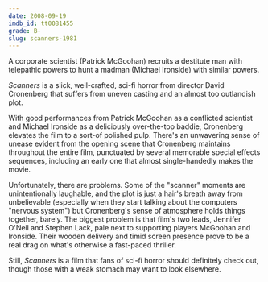 ```yaml
---
date: 2008-09-19
imdb_id: tt0081455
grade: B-
slug: scanners-1981
---
```


A corporate scientist (Patrick McGoohan) recruits a destitute man with telepathic powers to hunt a madman (Michael Ironside) with similar powers.

_Scanners_ is a slick, well-crafted, sci-fi horror from director David Cronenberg that suffers from uneven casting and an almost too outlandish plot.

With good performances from Patrick McGoohan as a conflicted scientist and Michael Ironside as a deliciously over-the-top baddie, Cronenberg elevates the film to a sort-of polished pulp. There's an unwavering sense of unease evident from the opening scene that Cronenberg maintains throughout the entire film, punctuated by several memorable special effects sequences, including an early one that almost single-handedly makes the movie.

Unfortunately, there are problems. Some of the "scanner" moments are unintentionally laughable, and the plot is just a hair's breath away from unbelievable (especially when they start talking about the computers "nervous system") but Cronenberg's sense of atmosphere holds things together, barely. The biggest problem is that film's two leads, Jennifer O'Neil and Stephen Lack, pale next to supporting players McGoohan and Ironside. Their wooden delivery and timid screen presence prove to be a real drag on what's otherwise a fast-paced thriller.

Still, _Scanners_ is a film that fans of sci-fi horror should definitely check out, though those with a weak stomach may want to look elsewhere.
